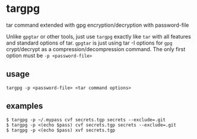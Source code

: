 # targpg
tar command extended with gpg encryption/decryption with password-file

Unlike `gpgtar` or other tools, just use `targpg` exactly like `tar` with all features and standard options of tar.
`gpgtar` is just using tar -I options for `gpg` crypt/decrypt as a compression/decompression command.
The only first option must be `-p <password-file>`

## usage

```
targpg -p <password-file> <tar command options>
```

## examples

```
$ targpg -p ~/.mypass cvf secrets.tgp secrets --exclude=.git
$ targpg -p <(echo $pass) cvf secrets.tgp secrets --exclude=.git
$ targpg -p <(echo $pass) xvf secrets.tgp
```
